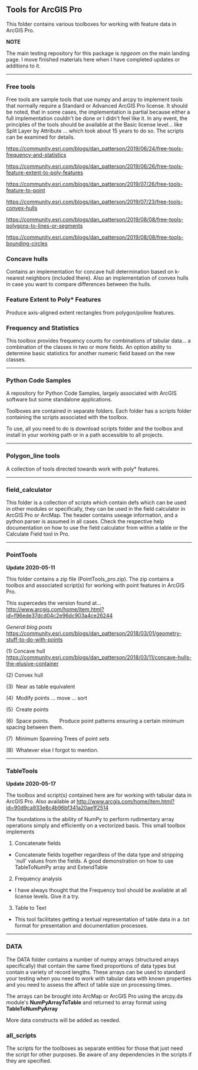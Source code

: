 
## Tools for ArcGIS Pro

This folder contains various toolboxes for working with feature data in ArcGIS Pro.

**NOTE**

The main testing repository for this package is *npgeom* on the main landing page.  I move finished materials here when I have completed updates or additions to it.

----

### **Free tools**

Free tools are sample tools that use numpy and arcpy to implement tools that normally require a Standard or Advanced ArcGIS Pro license.
It should be noted, that in some cases, the implementation is partial because either a full implementation couldn't be done or I didn't feel like it.  In any event, the principles of the tools should be available at the Basic license level... like Split Layer by Attribute ... which took about 15 years to do so.  The scripts can be examined for details.

https://community.esri.com/blogs/dan_patterson/2019/06/24/free-tools-frequency-and-statistics

https://community.esri.com/blogs/dan_patterson/2019/06/26/free-tools-feature-extent-to-poly-features

https://community.esri.com/blogs/dan_patterson/2019/07/26/free-tools-feature-to-point

https://community.esri.com/blogs/dan_patterson/2019/07/23/free-tools-convex-hulls

https://community.esri.com/blogs/dan_patterson/2019/08/08/free-tools-polygons-to-lines-or-segments

https://community.esri.com/blogs/dan_patterson/2019/08/08/free-tools-bounding-circles


### **Concave hulls**

Contains an implementation for concave hull determination based on k-nearest neighbors (included there).  Also an implementation of convex hulls in case you want to compare differences between the hulls.

### Feature Extent to Poly\* Features

Produce axis-aligned extent rectangles from polygon/poline features.

### **Frequency and Statistics**

This toolbox provides frequency counts for combinations of tabular data... a combination of the classes in two or more fields.
An option ability to determine basic statistics for another numeric field based on the new classes.

-------------------------
### **Python Code Samples**

A repository for Python Code Samples, largely associated with ArcGIS software but some standalone applications.

Toolboxes are contained in separate folders.  Each folder has a scripts folder containing the scripts associated with the toolbox.

To use, all you need to do is download scripts folder and the toolbox and install in your working path or in a path accessible to all projects.

-------------------------
### **Polygon_line tools**

A collection of tools directed towards work with poly* features.

-------------------------
### **field_calculator**

This folder is a collection of scripts which contain defs which can be used in other modules or specifically, they can be used in the field calculator in ArcGIS Pro or ArcMap.  The header contains useage information, and a python parser is assumed in all cases.  Check the respective help documentation on how to use the field calculator from within a table or the Calculate Field tool in Pro.

-------------------------
### **PointTools**

**Update 2020-05-11**

This folder contains a zip file (PointTools_pro.zip).  The zip contains a toolbox and associated script(s) for working with point features in ArcGIS Pro.

This supercedes the version found at...
http://www.arcgis.com/home/item.html?id=f96ede37dcd04c2e96dc903a4ce26244

*General blog posts*
https://community.esri.com/blogs/dan_patterson/2018/03/01/geometry-stuff-to-do-with-points


(1)  Concave hull  https://community.esri.com/blogs/dan_patterson/2018/03/11/concave-hulls-the-elusive-container

(2)  Convex hull

(3)  Near as table equivalent

(4)  Modify points ... move ... sort

(5)  Create points

(6)  Space points.
      Produce point patterns ensuring a certain minimum spacing between them.

(7)  Minimum Spanning Trees of point sets

(8)  Whatever else I forgot to mention.

-------------------------
### **TableTools**

**Update 2020-05-17**

The toolbox and script(s) contained here are for working with tabular data in ArcGIS Pro.  Also available at
http://www.arcgis.com/home/item.html?id=90d9ca933e8c4b96bf341a20ae1f2514

The foundations is the ability of NumPy to perform rudimentary array operations simply and efficiently on a vectorized basis. This small toolbox implements

1.  Concatenate fields

*  Concatenate fields together regardless of the data type and stripping 'null' values from the fields.  A good demonstration on how to use TableToNumPy array and ExtendTable 

2. Frequency analysis

* I have always thought that the Frequency tool should be available at all license levels.  Give it a try.

3. Table to Text

* This tool facilitates getting a textual representation of table data in a .txt format for presentation and documentation processes.


-------------------------
### **DATA**

The DATA folder contains a number of numpy arrays (structured arrays specifically) that contain the same fixed proportions of data types but contain a variety of record lengths.  These arrays can be used to standard your testing when you need to work with tabular data with known properties and you need to assess the affect of table size on processing times. 

The arrays can be brought into ArcMap or ArcGIS Pro using the arcpy.da module's **NumPyArrayToTable** and returned to array format using **TableToNumPyArray**

More data constructs will be added as needed.


### **all_scripts**

The scripts for the toolboxes as separate entities for those that just need the script for other purposes.  Be aware of any dependencies in the scripts if they are specified.

